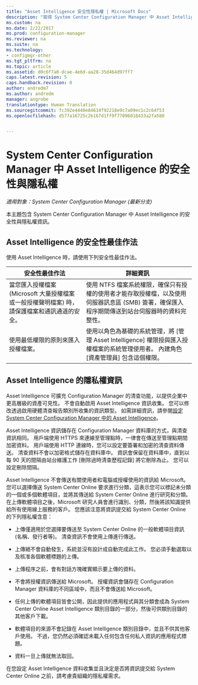 ```yaml
---
title: "Asset Intelligence 安全性隱私權 | Microsoft Docs"
description: "取得 System Center Configuration Manager 中 Asset Intelligence 的安全性與隱私權資訊。"
ms.custom: na
ms.date: 2/22/2017
ms.prod: configuration-manager
ms.reviewer: na
ms.suite: na
ms.technology:
- configmgr-other
ms.tgt_pltfrm: na
ms.topic: article
ms.assetid: d0c6f7a0-dcae-4e6d-aa28-35d464d97ff7
caps.latest.revision: 5
caps.handback.revision: 0
author: andredm7
ms.author: andredm
manager: angrobe
translationtype: Human Translation
ms.sourcegitcommit: fc392e4440e84614f92218e9c7a09ec1c2c64f53
ms.openlocfilehash: d577a16725c2b167d1ff9f77096018433a2fa580


---
```

# <a name="security-and-privacy-for-asset-intelligence-in-system-center-configuration-manager"></a>System Center Configuration Manager 中 Asset Intelligence 的安全性與隱私權

*適用對象：System Center Configuration Manager (最新分支)*

本主題包含 System Center Configuration Manager 中 Asset Intelligence 的安全性與隱私權資訊。  

##  <a name="a-namebkmksecurityaia-security-best-practices-for-asset-intelligence"></a><a name="BKMK_Security_AI"></a> Asset Intelligence 的安全性最佳作法  
 使用 Asset Intelligence 時，請使用下列安全性最佳作法。  

|安全性最佳作法|詳細資訊|  
|----------------------------|----------------------|  
|當您匯入授權檔案 (Microsoft 大量授權檔案或一般授權聲明檔案) 時，請保護檔案和通訊通道的安全。|使用 NTFS 檔案系統權限，確保只有授權的使用者才能存取授權檔，以及使用伺服器訊息區 (SMB) 簽署，確保匯入程序期間傳送到站台伺服器時的資料完整性。|  
|使用最低權限的原則來匯入授權檔案。|使用以角色為基礎的系統管理，將 [管理 Asset Intelligence] 權限授與匯入授權檔案的系統管理使用者。 內建角色 [資產管理員] 包含這個權限。|  

##  <a name="a-namebkmkprivacyhardwareinventorya-privacy-information-for-asset-intelligence"></a><a name="BKMK_Privacy_HardwareInventory"></a> Asset Intelligence 的隱私權資訊  
 Asset Intelligence 可擴充 Configuration Manager 的清查功能，以提供企業中更高層級的資產可見性。 不會自動啟用 Asset Intelligence 資訊收集。 您可以修改透過啟用硬體清查報告類別所收集的資訊類型。 如需詳細資訊，請參閱[設定 System Center Configuration Manager 中的 Asset Intelligence](../../../../core/clients/manage/asset-intelligence/configuring-asset-intelligence.md)。  

 Asset Intelligence 資訊儲存在 Configuration Manager 資料庫的方式，與清查資訊相同。 用戶端使用 HTTPS 來連線至管理點時，一律會在傳送至管理點期間加密資料。 用戶端使用 HTTP 連線時，您可以設定要簽署和加密的清查資料傳送。 清查資料不會以加密格式儲存在資料庫中。 資訊會保留在資料庫中，直到以每 90 天的間隔由站台維護工作 [刪除過時清查歷程記錄]  將它刪除為止。 您可以設定刪除間隔。  

 Asset Intelligence 不會傳送有關使用者和電腦或授權使用的資訊給 Microsoft。 您可以選擇傳送 System Center Online 要求進行分類，這表示您可以標記未分類的一個或多個軟體項目，並將其傳送給 System Center Online 進行研究和分類。 在上傳軟體項目之後，Microsoft 研究人員會進行識別、分類，然後將該知識提供給所有使用線上服務的客戶。 您應該注意將資訊提交給 System Center Online 的下列隱私權含意：  

-   上傳僅適用於您選擇要傳送至 System Center Online 的一般軟體項目資訊 (名稱、發行者等)。 清查資訊不會使用上傳進行傳送。  

-   上傳絕不會自動發生，系統並沒有設計成自動完成此工作。 您必須手動選取以及核准各個軟體標題的上傳。  

-   上傳程序之前，會有對話方塊確實顯示要上傳的資料。  

-   不會將授權資訊傳送給 Microsoft。 授權資訊會儲存在 Configuration Manager 資料庫的不同區域中，而且不會傳送給 Microsoft。  

-   任何上傳的軟體項目皆會公開，因此提供的應用程式與其分類會成為 System Center Online Asset Intelligence 類別目錄的一部分，然後可供類別目錄的其他客戶下載。  

-   軟體項目的來源不會記錄在 Asset Intelligence 類別目錄中，並且不供其他客戶使用。 不過，您仍然必須確認未載入任何包含任何私人資訊的應用程式標題。  

-   資料一旦上傳就無法取回。  

 在您設定 Asset Intelligence 資料收集並且決定是否將資訊提交給 System Center Online 之前，請考慮貴組織的隱私權需求。  



<!--HONumber=Dec16_HO3-->


